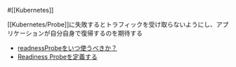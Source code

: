 #[[Kubernetes]]

[[Kubernetes/Probe]]に失敗するとトラフィックを受け取らないようにし、アプリケーションが自分自身で復帰するのを期待する

- [readnessProbeをいつ使うべきか？](https://kubernetes.io/ja/docs/concepts/workloads/pods/pod-lifecycle/#when-should-you-use-a-readiness-probe)
- [Readiness Probeを定義する](https://kubernetes.io/ja/docs/tasks/configure-pod-container/configure-liveness-readiness-startup-probes/#define-readiness-probes)